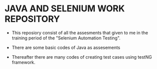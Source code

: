 # JAVA AND SELENIUM WORK REPOSITORY

* This reposiory consist of all the assesments that given to me in the training period of the "Selenium Automation Testing".

* There are some basic codes of Java as assesements 

* Thereafter there are many codes of creating test cases using testNG framework.
